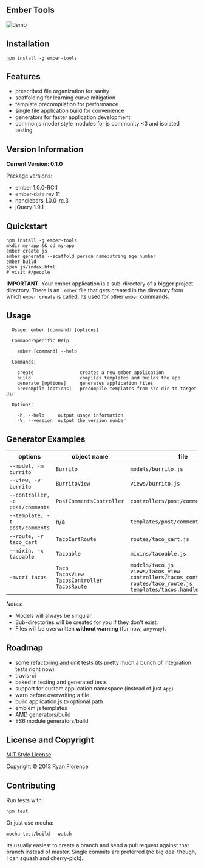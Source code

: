 Ember Tools
-----------

![demo](http://cl.ly/image/2G0x323u150m/ember.gif)

## Installation

`npm install -g ember-tools`

## Features

- prescribed file organization for sanity
- scaffolding for learning curve mitigation
- template precompilation for performance
- single file application build for convenience
- generators for faster application development
- commonjs (node) style modules for js community <3 and isolated testing

## Version Information

**Current Version: 0.1.0**

Package versions:

- ember 1.0.0-RC.1
- ember-data rev 11
- handlebars 1.0.0-rc.3
- jQuery 1.9.1

## Quickstart

```
npm install -g ember-tools
mkdir my-app && cd my-app
ember create js
ember generate --scaffold person name:string age:number
ember build
open js/index.html
# visit #/people
```

**IMPORTANT**: Your ember application is a sub-directory of a bigger project directory. There is an `.ember` file that gets created in the directory from which `ember create` is called. Its used for other `ember` commands.

## Usage

```
  Usage: ember [command] [options]

  Command-Specific Help

    ember [command] --help

  Commands:

    create                 creates a new ember application
    build                  compiles templates and builds the app
    generate [options]     generates application files
    precompile [options]   precompile templates from src dir to target dir

  Options:

    -h, --help     output usage information
    -V, --version  output the version number
```

## Generator Examples

| options | object name | file |
| --------|-------------|------|
| `--model, -m burrito` | `Burrito` | `models/burrito.js` |
| `--view, -v burrito` | `BurritoView` | `views/burrito.js` |
| `--controller, -c post/comments` | `PostCommentsController` | `controllers/post/comments.js` |
| `--template, -t post/comments` | n/a | `templates/post/comments.handlebars` |
| `--route, -r taco_cart` | `TacoCartRoute` | `routes/taco_cart.js` |
| `--mixin, -x tacoable` | `Tacoable` | `mixins/tacoable.js` |
| `-mvcrt tacos` | `Taco` <br>`TacosView` <br>`TacosController` <br>`TacosRoute` | `models/taco.js` <br>`views/tacos_view` <br>`controllers/tacos_controller.js` <br>`routes/taco_route.js` <br>`templates/tacos.handlebars`|

_Notes:_

- Models will always be singular.
- Sub-directories will be created for you if they don't exist.
- Files will be overwritten **without warning** (for now, anyway).


## Roadmap

- some refactoring and unit tests (its pretty much a bunch of integration tests right now)
- travis-ci
- baked in testing and generated tests
- support for custom application namespace (instead of just `App`)
- warn before overwriting a file
- build application.js to optional path
- emblem.js templates
- AMD generators/build
- ES6 module generators/build

## License and Copyright

[MIT Style License](http://opensource.org/licenses/MIT)

Copyright &copy; 2013 [Ryan Florence](http://ryanflorence.com)

## Contributing

Run tests with:

`npm test`

Or just use mocha:

`mocha test/build --watch`

Its usually easiest to create a branch and send a pull request against that branch instead of master. Single commits are preferred (no big deal though, I can squash and cherry-pick).
